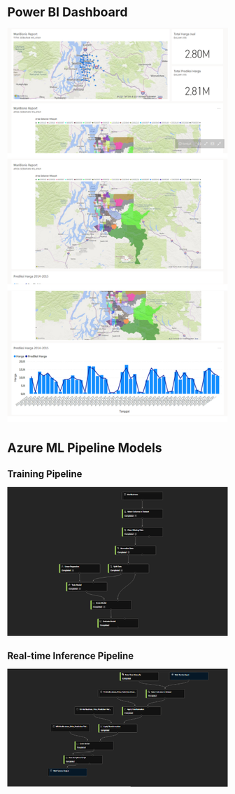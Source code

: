 # Power BI Dashboard

<img src="Dokumentasi/Report Power BI/Dashboard1.png" />
<img src="Dokumentasi/Report Power BI/Dashboard2.png" />
<img src="Dokumentasi/Report Power BI/Dashboard3.png" />

# Azure ML Pipeline Models
## Training Pipeline
<img src="Dokumentasi/TrainingPipeline.PNG" />

## Real-time Inference Pipeline
<img src="Dokumentasi/Real-timeInferencePipeline.PNG" />
